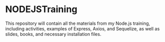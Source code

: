 # NODEJSTraining
This repository will contain all the materials from my Node.js training, including activities, examples of Express, Axios, and Sequelize, as well as slides, books, and necessary installation files.

